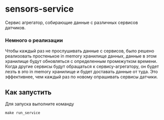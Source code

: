 # sensors-service

Сервис агрегатор, собирающие данные с различных сервисов датчиков.

### Немного о реализации

Чтобы каждый раз не прослушивать данные с сервисов, было решено реализовать простенькое in memory хранилище данных, данные в этом хранилище будут обновляться с определенным промежутком времени.  
Когда другие сервисы будут обращаться к сервису-агрегатору, он будет лезть в это in memory хранилище и будет доставать данные от туда. Это эффективнее, чем каждый раз по новому опрашивать сервисы датчики.

## Как запустить
Для запуска выполните команду
```
make run_service
```
